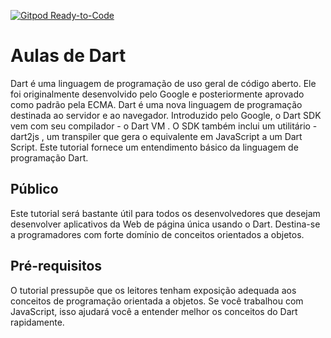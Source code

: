 [![Gitpod Ready-to-Code](https://img.shields.io/badge/Gitpod-Ready--to--Code-blue?logo=gitpod)](https://gitpod.io/#https://github.com/filipemorelli/aulas-dart) 

# Aulas de Dart

Dart é uma linguagem de programação de uso geral de código aberto. Ele foi originalmente desenvolvido pelo Google e posteriormente aprovado como padrão pela ECMA. Dart é uma nova linguagem de programação destinada ao servidor e ao navegador. Introduzido pelo Google, o Dart SDK vem com seu compilador - o Dart VM . O SDK também inclui um utilitário -dart2js , um transpiler que gera o equivalente em JavaScript a um Dart Script. Este tutorial fornece um entendimento básico da linguagem de programação Dart.

## Público
Este tutorial será bastante útil para todos os desenvolvedores que desejam desenvolver aplicativos da Web de página única usando o Dart. Destina-se a programadores com forte domínio de conceitos orientados a objetos.

## Pré-requisitos
O tutorial pressupõe que os leitores tenham exposição adequada aos conceitos de programação orientada a objetos. Se você trabalhou com JavaScript, isso ajudará você a entender melhor os conceitos do Dart rapidamente.

